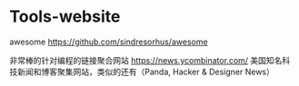 # Tools-website

awesome https://github.com/sindresorhus/awesome

非常棒的针对编程的链接聚合网站 https://news.ycombinator.com/
美国知名科技新闻和博客聚集网站，类似的还有（Panda, Hacker & Designer News）
